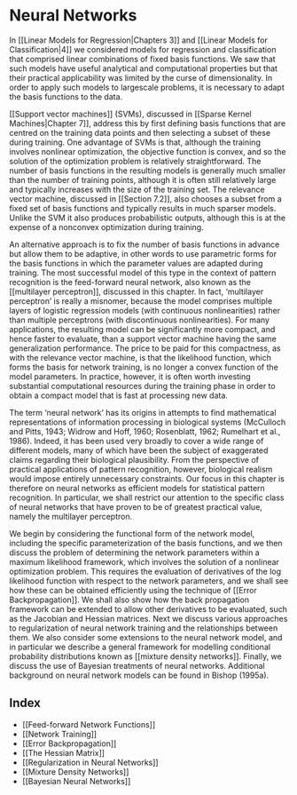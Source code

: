 # Neural Networks
In [[Linear Models for Regression|Chapters 3]] and [[Linear Models for Classification|4]] we considered models for regression and classification that comprised linear combinations of fixed basis functions. We saw that such models have useful analytical and computational properties but that their practical applicability was limited by the curse of dimensionality. In order to apply such models to largescale problems, it is necessary to adapt the basis functions to the data.

[[Support vector machines]] (SVMs), discussed in [[Sparse Kernel Machines|Chapter 7]], address this by first
defining basis functions that are centred on the training data points and then selecting a subset of these during training. One advantage of SVMs is that, although the training involves nonlinear optimization, the objective function is convex, and so the solution of the optimization problem is relatively straightforward. The number of basis functions in the resulting models is generally much smaller than the number of training points, although it is often still relatively large and typically increases with the size of the training set. The relevance vector machine, discussed in [[Section 7.2]], also chooses a subset from a fixed set of basis functions and typically results in much sparser models. Unlike the SVM it also produces probabilistic outputs, although this is at the expense of a nonconvex optimization during training.

An alternative approach is to fix the number of basis functions in advance but
allow them to be adaptive, in other words to use parametric forms for the basis functions in which the parameter values are adapted during training. The most successful model of this type in the context of pattern recognition is the feed-forward neural network, also known as the [[multilayer perceptron]], discussed in this chapter. In fact, ‘multilayer perceptron’ is really a misnomer, because the model comprises multiple layers of logistic regression models (with continuous nonlinearities) rather than multiple perceptrons (with discontinuous nonlinearities). For many applications, the resulting model can be significantly more compact, and hence faster to evaluate, than a support vector machine having the same generalization performance. The price to be paid for this compactness, as with the relevance vector machine, is that the likelihood function, which forms the basis for network training, is no longer a convex function of the model parameters. In practice, however, it is often worth investing substantial computational resources during the training phase in order to obtain a compact model that is fast at processing new data.

The term ‘neural network’ has its origins in attempts to find mathematical representations of information processing in biological systems (McCulloch and Pitts, 1943; Widrow and Hoff, 1960; Rosenblatt, 1962; Rumelhart et al., 1986). Indeed, it has been used very broadly to cover a wide range of different models, many of which have been the subject of exaggerated claims regarding their biological plausibility. From the perspective of practical applications of pattern recognition, however, biological realism would impose entirely unnecessary constraints. Our focus in this chapter is therefore on neural networks as efficient models for statistical pattern recognition. In particular, we shall restrict our attention to the specific class of neural networks that have proven to be of greatest practical value, namely the multilayer perceptron.

We begin by considering the functional form of the network model, including
the specific parameterization of the basis functions, and we then discuss the problem of determining the network parameters within a maximum likelihood framework, which involves the solution of a nonlinear optimization problem. This requires the evaluation of derivatives of the log likelihood function with respect to the network parameters, and we shall see how these can be obtained efficiently using the technique of [[Error Backpropagation]]. We shall also show how the back propagation framework can be extended to allow other derivatives to be evaluated, such as the Jacobian and Hessian matrices. Next we discuss various approaches to regularization of neural network training and the relationships between them. We also consider some extensions to the neural network model, and in particular we describe a general framework for modelling conditional probability distributions known as [[mixture density networks]]. Finally, we discuss the use of Bayesian treatments of neural networks. Additional background on neural network models can be found in Bishop (1995a).

## Index
- [[Feed-forward Network Functions]]
- [[Network Training]]
- [[Error Backpropagation]]
- [[The Hessian Matrix]]
- [[Regularization in Neural Networks]]
- [[Mixture Density Networks]]
- [[Bayesian Neural Networks]]